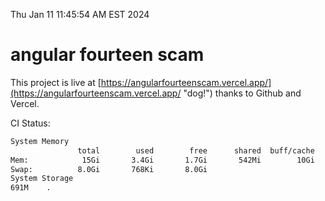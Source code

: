 Thu Jan 11 11:45:54 AM EST 2024

# angular fourteen scam


This project is live at [https://angularfourteenscam.vercel.app/](https://angularfourteenscam.vercel.app/ "dog!") thanks to Github and Vercel.

CI Status: 

```bash
System Memory
               total        used        free      shared  buff/cache   available
Mem:            15Gi       3.4Gi       1.7Gi       542Mi        10Gi        11Gi
Swap:          8.0Gi       768Ki       8.0Gi
System Storage
691M	.
